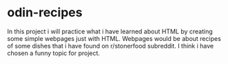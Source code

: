# odin-recipes
In this project i will practice what i have learned about HTML by creating some simple webpages just with HTML.
Webpages would be about recipes of some dishes that i have found on r/stonerfood subreddit.
I think i have chosen a funny topic for project.